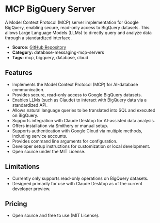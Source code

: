 # MCP BigQuery Server

A Model Context Protocol (MCP) server implementation for Google BigQuery, enabling secure, read-only access to BigQuery datasets. This allows Large Language Models (LLMs) to directly query and analyze data through a standardized interface.

- **Source:** [GitHub Repository](https://github.com/ergut/mcp-bigquery-server)
- **Category:** database-messaging-mcp-servers
- **Tags:** mcp, bigquery, database, cloud

## Features
- Implements the Model Context Protocol (MCP) for AI-database communication.
- Provides secure, read-only access to Google BigQuery datasets.
- Enables LLMs (such as Claude) to interact with BigQuery data via a standardized API.
- Allows natural language queries to be translated into SQL and executed on BigQuery.
- Supports integration with Claude Desktop for AI-assisted data analysis.
- Offers installation via Smithery or manual setup.
- Supports authentication with Google Cloud via multiple methods, including service accounts.
- Provides command line arguments for configuration.
- Developer setup instructions for customization or local development.
- Open source under the MIT License.

## Limitations
- Currently only supports read-only operations on BigQuery datasets.
- Designed primarily for use with Claude Desktop as of the current developer preview.

## Pricing
- Open source and free to use (MIT License).
